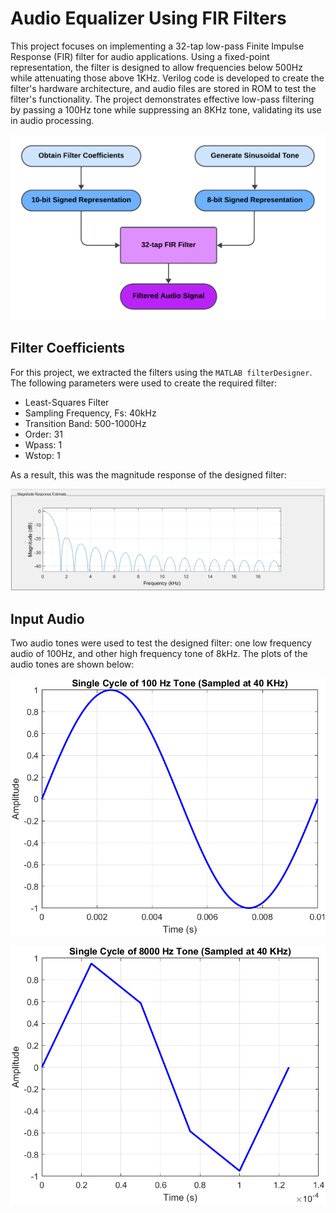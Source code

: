 # Audio Equalizer Using FIR Filters

This project focuses on implementing a 32-tap low-pass Finite Impulse Response (FIR) filter for audio applications. Using a fixed-point representation, the filter is designed to allow frequencies below 500Hz while attenuating those above 1KHz. Verilog code is developed to create the filter's hardware architecture, and audio files are stored in ROM to test the filter's functionality. The project demonstrates effective low-pass filtering by passing a 100Hz tone while suppressing an 8KHz tone, validating its use in audio processing.

<p alight="center">
  <img src="img/process.png" alt="process">
</p>

## Filter Coefficients

For this project, we extracted the filters using the ``MATLAB filterDesigner``. The following parameters were used to create the required filter:
- Least-Squares Filter
- Sampling Frequency, Fs: 40kHz
- Transition Band: 500-1000Hz
- Order: 31
- Wpass: 1
- Wstop: 1
  
As a result, this was the magnitude response of the designed filter:
<p align="center">
  <img src="img/filter.PNG" alt="Filter">
</p>

## Input Audio

Two audio tones were used to test the designed filter: one low frequency audio of 100Hz, and other high frequency tone of 8kHz. The plots of the audio tones are shown below:

<p align="center">
  <img alt="100Hz" src="img/100_original.png">
</p>

<p align="center">
  <img alt="8kHz" src="img/8000_original.png">
</p>
